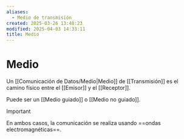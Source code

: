 ```yaml
---
aliases:
  - Medio de transmisión
created: 2025-03-26 13:48:23
modified: 2025-04-03 14:33:11
title: Medio
---
```


# Medio

Un [[Comunicación de Datos/Medio|Medio]] de [[Transmisión]] es el camino físico entre el [[Emisor]] y el [[Receptor]].

Puede ser un [[Medio guiado]] o [[Medio no guiado]].

> [!important]
> En ambos casos, la comunicación se realiza usando ==ondas electromagnéticas==.
